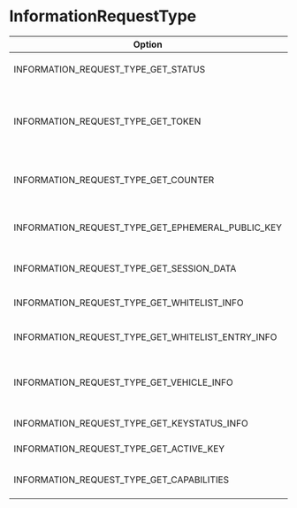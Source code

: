 # InformationRequestType
Option|Description
-|-
INFORMATION_REQUEST_TYPE_GET_STATUS|Returns a [`vehicleStatus`](../rcv/vehiclestatus) message
INFORMATION_REQUEST_TYPE_GET_TOKEN|Returns the car's token, not sure what it is, but I believe it is for the card emulation service
INFORMATION_REQUEST_TYPE_GET_COUNTER|Returns the current crypto counter, can't seem to get it to work
INFORMATION_REQUEST_TYPE_GET_EPHEMERAL_PUBLIC_KEY|Returns the car's ephemeral key, unknown expiration time
INFORMATION_REQUEST_TYPE_GET_SESSION_DATA|Returns a [`SessionInfo`](../rcv/sessioninfo) message
INFORMATION_REQUEST_TYPE_GET_WHITELIST_INFO|Returns a [`WhitelistInfo`](../rcv/whitelistinfo) message
INFORMATION_REQUEST_TYPE_GET_WHITELIST_ENTRY_INFO|Returns a [`WhitelistEntryInfo`](../rcv/whitelistentryinfo) message
INFORMATION_REQUEST_TYPE_GET_VEHICLE_INFO|Returns a [`VehicleInfo`](../rcv/vehicleinfo) message, but I couldn't get it to work
INFORMATION_REQUEST_TYPE_GET_KEYSTATUS_INFO|Returns a [`KeyStatus`](../rcv/keystatus) message
INFORMATION_REQUEST_TYPE_GET_ACTIVE_KEY|Returns a [`activeKey`](../rcv/activekey) message
INFORMATION_REQUEST_TYPE_GET_CAPABILITIES|Returns a ['Capabilities'](../rcv/capabilities) message
